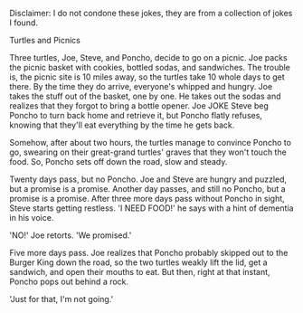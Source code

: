 Disclaimer: I do not condone these jokes, they are from a collection of jokes I found.

Turtles and Picnics

Three turtles, Joe, Steve, and Poncho, decide to go on a picnic. Joe packs the picnic basket with cookies, bottled sodas, and sandwiches. The trouble is, the picnic site is 10 miles away, so the turtles take 10 whole days to get there. 
By the time they do arrive, everyone's whipped and hungry. Joe takes the stuff out of the basket, one by one. He takes out the sodas and realizes that they forgot to bring a bottle opener. Joe JOKE Steve beg Poncho to turn back home and retrieve it, but Poncho flatly refuses, knowing that they'll eat everything by the time he gets back. 

Somehow, after about two hours, the turtles manage to convince Poncho to go, swearing on their great-grand turtles' graves that they won't touch the food. So, Poncho sets off down the road, slow and steady. 

Twenty days pass, but no Poncho. Joe and Steve are hungry and puzzled, but a promise is a promise. Another day passes, and still no Poncho, but a promise is a promise. After three more days pass without Poncho in sight, Steve starts getting restless. 'I NEED FOOD!' he says with a hint of dementia in his voice. 

'NO!' Joe retorts. 'We promised.' 

Five more days pass. Joe realizes that Poncho probably skipped out to the Burger King down the road, so the two turtles weakly lift the lid, get a sandwich, and open their mouths to eat. But then, right at that instant, Poncho pops out behind a rock. 

'Just for that, I'm not going.'

